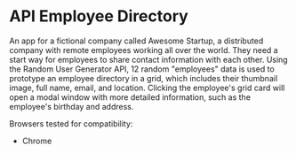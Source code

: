 # API Employee Directory

An app for a fictional company called Awesome Startup, a distributed company with remote employees working all over the world. They need a start way for employees to share contact information with each other. Using the Random User Generator API, 12 random "employees" data is used to prototype an employee directory in a grid, which includes their thumbnail image, full name, email, and location. Clicking the employee's grid card will open a modal window with more detailed information, such as the employee's birthday and address.

Browsers tested for compatibility:
- Chrome
